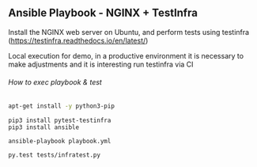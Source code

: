 ## Ansible Playbook - NGINX + TestInfra

Install the NGINX web server on Ubuntu, and perform tests using testinfra 
(https://testinfra.readthedocs.io/en/latest/)

Local execution for demo, in a productive environment it is necessary to make
adjustments and it is interesting run testinfra via CI

###### How to exec playbook & test
 
```bash
apt-get install -y python3-pip 
```

```
pip3 install pytest-testinfra
pip3 install ansible 
```
```
ansible-playbook playbook.yml 
```

```
py.test tests/infratest.py
```
